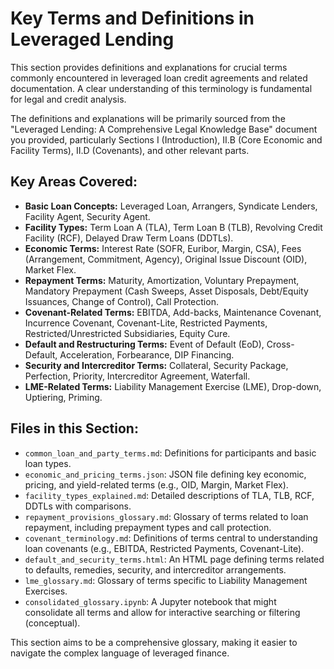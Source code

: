 # Key Terms and Definitions in Leveraged Lending

This section provides definitions and explanations for crucial terms commonly encountered in leveraged loan credit agreements and related documentation. A clear understanding of this terminology is fundamental for legal and credit analysis.

The definitions and explanations will be primarily sourced from the "Leveraged Lending: A Comprehensive Legal Knowledge Base" document you provided, particularly Sections I (Introduction), II.B (Core Economic and Facility Terms), II.D (Covenants), and other relevant parts.

## Key Areas Covered:

*   **Basic Loan Concepts:** Leveraged Loan, Arrangers, Syndicate Lenders, Facility Agent, Security Agent.
*   **Facility Types:** Term Loan A (TLA), Term Loan B (TLB), Revolving Credit Facility (RCF), Delayed Draw Term Loans (DDTLs).
*   **Economic Terms:** Interest Rate (SOFR, Euribor, Margin, CSA), Fees (Arrangement, Commitment, Agency), Original Issue Discount (OID), Market Flex.
*   **Repayment Terms:** Maturity, Amortization, Voluntary Prepayment, Mandatory Prepayment (Cash Sweeps, Asset Disposals, Debt/Equity Issuances, Change of Control), Call Protection.
*   **Covenant-Related Terms:** EBITDA, Add-backs, Maintenance Covenant, Incurrence Covenant, Covenant-Lite, Restricted Payments, Restricted/Unrestricted Subsidiaries, Equity Cure.
*   **Default and Restructuring Terms:** Event of Default (EoD), Cross-Default, Acceleration, Forbearance, DIP Financing.
*   **Security and Intercreditor Terms:** Collateral, Security Package, Perfection, Priority, Intercreditor Agreement, Waterfall.
*   **LME-Related Terms:** Liability Management Exercise (LME), Drop-down, Uptiering, Priming.

## Files in this Section:

*   `common_loan_and_party_terms.md`: Definitions for participants and basic loan types.
*   `economic_and_pricing_terms.json`: JSON file defining key economic, pricing, and yield-related terms (e.g., OID, Margin, Market Flex).
*   `facility_types_explained.md`: Detailed descriptions of TLA, TLB, RCF, DDTLs with comparisons.
*   `repayment_provisions_glossary.md`: Glossary of terms related to loan repayment, including prepayment types and call protection.
*   `covenant_terminology.md`: Definitions of terms central to understanding loan covenants (e.g., EBITDA, Restricted Payments, Covenant-Lite).
*   `default_and_security_terms.html`: An HTML page defining terms related to defaults, remedies, security, and intercreditor arrangements.
*   `lme_glossary.md`: Glossary of terms specific to Liability Management Exercises.
*   `consolidated_glossary.ipynb`: A Jupyter notebook that might consolidate all terms and allow for interactive searching or filtering (conceptual).

This section aims to be a comprehensive glossary, making it easier to navigate the complex language of leveraged finance.
